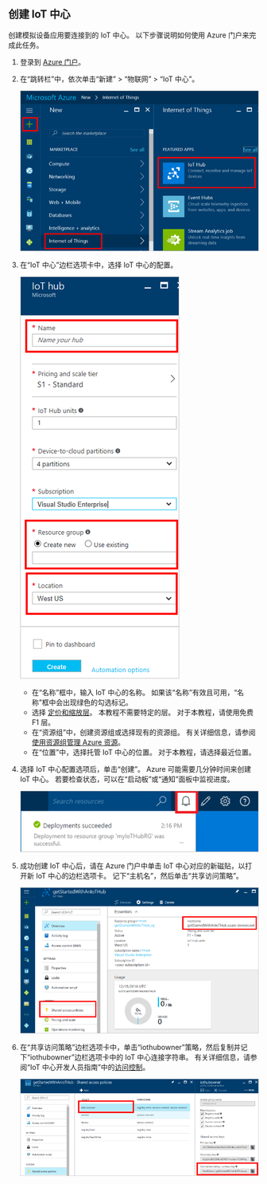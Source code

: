 ## <a name="create-an-iot-hub"></a>创建 IoT 中心
创建模拟设备应用要连接到的 IoT 中心。 以下步骤说明如何使用 Azure 门户来完成此任务。

1. 登录到 [Azure 门户][lnk-portal]。

2. 在“跳转栏”中，依次单击“新建” > “物联网” > “IoT 中心”。

    ![Azure 门户跳转栏][1]

3. 在“IoT 中心”边栏选项卡中，选择 IoT 中心的配置。

    ![IoT 中心边栏选项卡][2]

   * 在“名称”框中，输入 IoT 中心的名称。 如果该“名称”有效且可用，“名称”框中会出现绿色的勾选标记。
   * 选择 [定价和缩放层][lnk-pricing]。 本教程不需要特定的层。 对于本教程，请使用免费 F1 层。
   * 在“资源组”中，创建资源组或选择现有的资源组。 有关详细信息，请参阅[使用资源组管理 Azure 资源][lnk-resource-groups]。
   * 在“位置”中，选择托管 IoT 中心的位置。 对于本教程，请选择最近位置。
4. 选择 IoT 中心配置选项后，单击“创建”。  Azure 可能需要几分钟时间来创建 IoT 中心。 若要检查状态，可以在“启动板”或“通知”面板中监视进度。

    ![新的 IoT 中心状态][3]
5. 成功创建 IoT 中心后，请在 Azure 门户中单击 IoT 中心对应的新磁贴，以打开新 IoT 中心的边栏选项卡。 记下“主机名”，然后单击“共享访问策略”。

    ![新的 IoT 中心边栏选项卡][4]
6. 在“共享访问策略”边栏选项卡中，单击“iothubowner”策略，然后复制并记下“iothubowner”边栏选项卡中的 IoT 中心连接字符串。 有关详细信息，请参阅“IoT 中心开发人员指南”中的[访问控制][lnk-access-control]。

    ![共享访问策略边栏选项卡][5]  



<!-- Images. -->
[1]: ./media/iot-hub-get-started-create-hub/create-iot-hub1.png
[2]: ./media/iot-hub-get-started-create-hub/create-iot-hub2.png
[3]: ./media/iot-hub-get-started-create-hub/create-iot-hub3.png
[4]: ./media/iot-hub-get-started-create-hub/create-iot-hub4.png
[5]: ./media/iot-hub-get-started-create-hub/create-iot-hub5.png

<!-- Links -->
[lnk-resource-groups]: /documentation/articles/resource-group-portal/
[lnk-portal]: https://portal.azure.cn/
[lnk-pricing]: /pricing/details/iot-hub/
[lnk-access-control]: /documentation/articles/iot-hub-devguide-security/